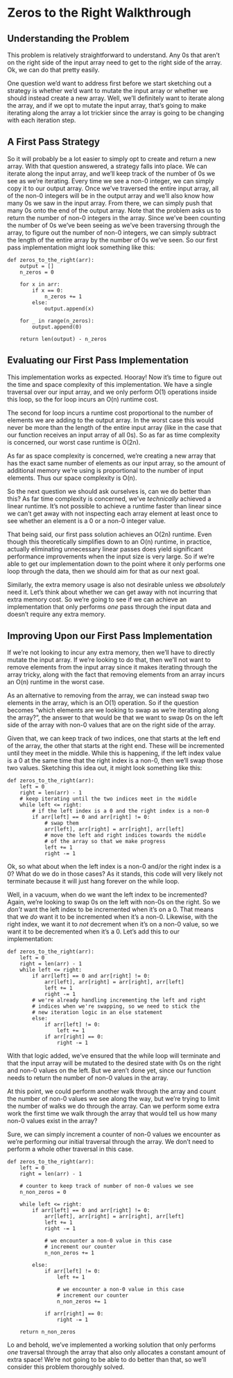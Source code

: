 # Zeros to the Right Walkthrough

## Understanding the Problem

This problem is relatively straightforward to understand. Any 0s that aren’t on the right side of the input array need to get to the right side of the array. Ok, we can do that pretty easily.

One question we’d want to address first before we start sketching out a strategy is whether we’d want to mutate the input array or whether we should instead create a new array. Well, we’ll definitely want to iterate along the array, and if we opt to mutate the input array, that’s going to make iterating along the array a lot trickier since the array is going to be changing with each iteration step.

## A First Pass Strategy

So it will probably be a lot easier to simply opt to create and return a new array. With that question answered, a strategy falls into place. We can iterate along the input array, and we’ll keep track of the number of 0s we see as we’re iterating. Every time we see a non-0 integer, we can simply copy it to our output array. Once we’ve traversed the entire input array, all of the non-0 integers will be in the output array and we’ll also know how many 0s we saw in the input array. From there, we can simply push that many 0s onto the end of the output array. Note that the problem asks us to return the number of non-0 integers in the array. Since we’ve been counting the number of 0s we’ve been seeing as we’ve been traversing through the array, to figure out the number of non-0 integers, we can simply subtract the length of the entire array by the number of 0s we’ve seen. So our first pass implementation might look something like this:

    def zeros_to_the_right(arr):
        output = []
        n_zeros = 0

        for x in arr:
            if x == 0:
                n_zeros += 1
            else:
                output.append(x)

        for _ in range(n_zeros):
            output.append(0)

        return len(output) - n_zeros

## Evaluating our First Pass Implementation

This implementation works as expected. Hooray! Now it’s time to figure out the time and space complexity of this implementation. We have a single traversal over our input array, and we only perform O(1) operations inside this loop, so the for loop incurs an O(n) runtime cost.

The second for loop incurs a runtime cost proportional to the number of elements we are adding to the output array. In the worst case this would never be more than the length of the entire input array (like in the case that our function receives an input array of all 0s). So as far as time complexity is concerned, our worst case runtime is O(2n).

As far as space complexity is concerned, we’re creating a new array that has the exact same number of elements as our input array, so the amount of additional memory we’re using is proportional to the number of input elements. Thus our space complexity is O(n).

So the next question we should ask ourselves is, can we do better than this? As far time complexity is concerned, we’ve _technically_ achieved a linear runtime. It’s not possible to achieve a runtime faster than linear since we can’t get away with not inspecting each array element at least once to see whether an element is a 0 or a non-0 integer value.

That being said, our first pass solution achieves an O(2n) runtime. Even though this theoretically simplifies down to an O(n) runtime, in practice, actually eliminating unnecessary linear passes does yield significant performance improvements when the input size is very large. So if we’re able to get our implementation down to the point where it only performs one loop through the data, then we should aim for that as our next goal.

Similarly, the extra memory usage is also not desirable unless we _absolutely_ need it. Let’s think about whether we can get away with not incurring that extra memory cost. So we’re going to see if we can achieve an implementation that only performs _one_ pass through the input data and doesn’t require any extra memory.

## Improving Upon our First Pass Implementation

If we’re not looking to incur any extra memory, then we’ll have to directly mutate the input array. If we’re looking to do that, then we’ll not want to remove elements from the input array since it makes iterating through the array tricky, along with the fact that removing elements from an array incurs an O(n) runtime in the worst case.

As an alternative to removing from the array, we can instead swap two elements in the array, which is an O(1) operation. So if the question becomes “which elements are we looking to swap as we’re iterating along the array?”, the answer to that would be that we want to swap 0s on the left side of the array with non-0 values that are on the right side of the array.

Given that, we can keep track of two indices, one that starts at the left end of the array, the other that starts at the right end. These will be incremented until they meet in the middle. While this is happening, if the left index value is a 0 at the same time that the right index is a non-0, then we’ll swap those two values. Sketching this idea out, it might look something like this:

    def zeros_to_the_right(arr):
        left = 0
        right = len(arr) - 1
        # keep iterating until the two indices meet in the middle
        while left <= right:
            # if the left index is a 0 and the right index is a non-0
            if arr[left] == 0 and arr[right] != 0:
                # swap them
                arr[left], arr[right] = arr[right], arr[left]
                # move the left and right indices towards the middle
                # of the array so that we make progress
                left += 1
                right -= 1

Ok, so what about when the left index is a non-0 and/or the right index is a 0? What do we do in those cases? As it stands, this code will very likely not terminate because it will just hang forever on the while loop.

Well, in a vacuum, when do we want the left index to be incremented? Again, we’re looking to swap 0s on the left with non-0s on the right. So we _don’t_ want the left index to be incremented when it’s on a 0. That means that we _do_ want it to be incremented when it’s a non-0. Likewise, with the right index, we want it to _not_ decrement when it’s on a non-0 value, so we want it to be decremented when it’s a 0. Let’s add this to our implementation:

    def zeros_to_the_right(arr):
        left = 0
        right = len(arr) - 1
        while left <= right:
            if arr[left] == 0 and arr[right] != 0:
                arr[left], arr[right] = arr[right], arr[left]
                left += 1
                right -= 1
            # we're already handling incrementing the left and right
            # indices when we're swapping, so we need to stick the
            # new iteration logic in an else statement
            else:
                if arr[left] != 0:
                    left += 1
                if arr[right] == 0:
                    right -= 1

With that logic added, we’ve ensured that the while loop will terminate and that the input array will be mutated to the desired state with 0s on the right and non-0 values on the left. But we aren’t done yet, since our function needs to return the number of non-0 values in the array.

At this point, we could perform another walk through the array and count the number of non-0 values we see along the way, but we’re trying to limit the number of walks we do through the array. Can we perform some extra work the first time we walk through the array that would tell us how many non-0 values exist in the array?

Sure, we can simply increment a counter of non-0 values we encounter as we’re performing our initial traversal through the array. We don’t need to perform a whole other traversal in this case.

    def zeros_to_the_right(arr):
        left = 0
        right = len(arr) - 1

        # counter to keep track of number of non-0 values we see
        n_non_zeros = 0

        while left <= right:
            if arr[left] == 0 and arr[right] != 0:
                arr[left], arr[right] = arr[right], arr[left]
                left += 1
                right -= 1

                # we encounter a non-0 value in this case
                # increment our counter
                n_non_zeros += 1

            else:
                if arr[left] != 0:
                    left += 1

                    # we encounter a non-0 value in this case
                    # increment our counter
                    n_non_zeros += 1

                if arr[right] == 0:
                    right -= 1

        return n_non_zeros

Lo and behold, we’ve implemented a working solution that only performs _one_ traversal through the array that also only allocates a constant amount of extra space! We’re not going to be able to do better than that, so we’ll consider this problem thoroughly solved.

